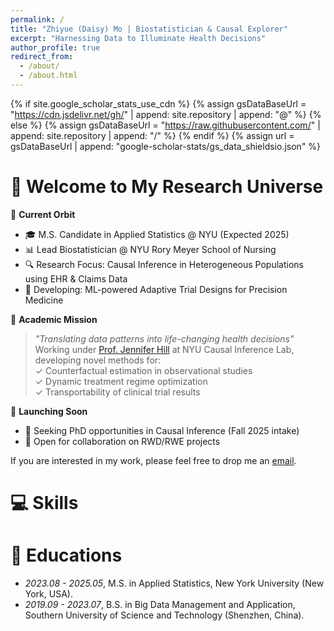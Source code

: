 ```yaml
---
permalink: /
title: "Zhiyue (Daisy) Mo | Biostatistician & Causal Explorer"
excerpt: "Harnessing Data to Illuminate Health Decisions"
author_profile: true
redirect_from: 
  - /about/
  - /about.html
---
```


{% if site.google_scholar_stats_use_cdn %}
{% assign gsDataBaseUrl = "https://cdn.jsdelivr.net/gh/" | append: site.repository | append: "@" %}
{% else %}
{% assign gsDataBaseUrl = "https://raw.githubusercontent.com/" | append: site.repository | append: "/" %}
{% endif %}
{% assign url = gsDataBaseUrl | append: "google-scholar-stats/gs_data_shieldsio.json" %}

<span class='anchor' id='about-me'></span>
# 🌟 Welcome to My Research Universe

📌 **Current Orbit**  
- 🎓 M.S. Candidate in Applied Statistics @ NYU (Expected 2025)  
- 📊 Lead Biostatistician @ NYU Rory Meyer School of Nursing
- 🔍 Research Focus: Causal Inference in Heterogeneous Populations using EHR & Claims Data  
- 🧠 Developing: ML-powered Adaptive Trial Designs for Precision Medicine  

🎯 **Academic Mission**  
> *"Translating data patterns into life-changing health decisions"*  
Working under [Prof. Jennifer Hill](https://example.link) at NYU Causal Inference Lab, developing novel methods for:  
✓ Counterfactual estimation in observational studies  
✓ Dynamic treatment regime optimization  
✓ Transportability of clinical trial results  

🚀 **Launching Soon**  
- 📢 Seeking PhD opportunities in Causal Inference (Fall 2025 intake)  
- 🤝 Open for collaboration on RWD/RWE projects  

If you are interested in my work, please feel free to drop me an [email](mailto:jinyu_wang@brown.edu).

# 💻 Skills


# 📖 Educations
- *2023.08 - 2025.05*, M.S. in Applied Statistics, New York University (New York, USA).
- *2019.09 - 2023.07*, B.S. in Big Data Management and Application, Southern University of Science and Technology (Shenzhen, China).
